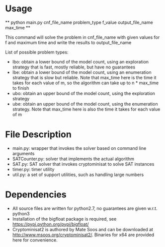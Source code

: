 # Usage
** python main.py cnf_file_name problem_type f_value output_file_name max_time **

This command will solve the problem in cnf_file_name with given values for f and maximum time and write the results to output_file_name

List of possible problem types:
 * lbo: obtain a lower bound of the model count, using an exploration strategy that is fast, mostly reliable, but have no guarantees
 * lbe: obtain a lower bound of the model count, using an enumeration strategy that is slow but reliable. Note that
  max_time here is the time it takes for each value of m, so the algorithm can take up to n * max_time to finish
 * ubo: obtain an upper bound of the model count, using the exploration strategy
 * ube: obtain an upper bound of the model count, using the enumeration strategy. Note that
  max_time here is also the time it takes for each value of m

# File Description
 * main.py: wrapper that invokes the solver based on command line arguments
 * SATCounter.py: solver that implements the actual algorithm
 * SAT.py: SAT solver that invokes cryptominisat to solve SAT instances
 * timer.py: timer utility 
 * util.py: a set of support utilities, such as handling large numbers

# Dependencies
 * All source files are written for python2.7, no guarantees are given w.r.t. python3
 * Installation of the bigfloat package is required, see https://pypi.python.org/pypi/bigfloat/
 * Cryptominisat2 is authored by Mate Soos and can be downloaded at http://www.msoos.org/cryptominisat2/. Binaries for x64 are provided here for convenience.